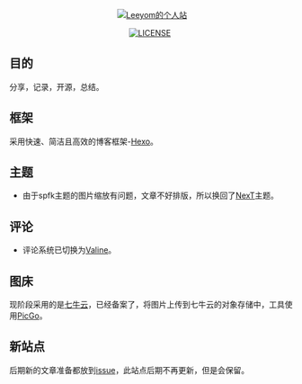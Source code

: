 
<p align="center">
  <a href="http://leeyom.top"><img src="http://image.leeyom.top/20171225151421354757669.png" alt="Leeyom的个人站"></a>
</p>

<p align="center">
  <a href="#"><img src="https://img.shields.io/badge/%E5%86%99%E4%BD%9C%E5%B7%A5%E5%85%B7-MWeb-red.svg" alt=""></a>
  <a href="#"><img src="https://travis-ci.org/Alamofire/Alamofire.svg?branch=master" alt=""></a>
  <a href="#"><img src="https://img.shields.io/packagist/l/doctrine/orm.svg" alt="LICENSE"></a>
  <a href="#"><img src="https://img.shields.io/badge/platform-OSX%7CWin%7CLinux-blue.svg" alt=""></a>
  <a href="#"><img src="https://badges.frapsoft.com/os/v1/open-source.svg?v=103" alt=""></a>   	
  <a href="#"><img src="https://img.shields.io/badge/framework-hexo-orange.svg" alt=""></a>  
</p>

## 目的

分享，记录，开源，总结。

## 框架

采用快速、简洁且高效的博客框架-[Hexo](https://hexo.io/zh-cn/)。

## 主题

- 由于spfk主题的图片缩放有问题，文章不好排版，所以换回了[NexT](https://github.com/iissnan/hexo-theme-next)主题。

## 评论

- 评论系统已切换为[Valine](https://valine.js.org/)。

## 图床

现阶段采用的是[七牛云](https://portal.qiniu.com/)，已经备案了，将图片上传到七牛云的对象存储中，工具使用[PicGo](https://github.com/Molunerfinn/PicGo)。

## 新站点

后期新的文章准备都放到[issue](https://github.com/superleeyom/blog)，此站点后期不再更新，但是会保留。


